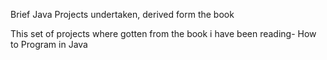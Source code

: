 Brief
Java Projects undertaken, derived form the book

This set of projects where gotten from the book i have been reading- How to Program in Java
